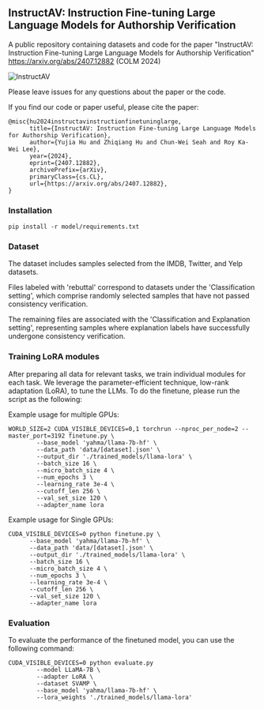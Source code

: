 ## InstructAV: Instruction Fine-tuning Large Language Models for Authorship Verification

A public repository containing datasets and code for the paper "InstructAV: Instruction Fine-tuning Large Language Models for Authorship Verification" https://arxiv.org/abs/2407.12882 (COLM 2024)

![InstructAV](https://github.com/user-attachments/assets/ed6c978b-0a92-4535-a51f-bfcb538686b2)

Please leave issues for any questions about the paper or the code.

If you find our code or paper useful, please cite the paper:
```
@misc{hu2024instructavinstructionfinetuninglarge,
      title={InstructAV: Instruction Fine-tuning Large Language Models for Authorship Verification}, 
      author={Yujia Hu and Zhiqiang Hu and Chun-Wei Seah and Roy Ka-Wei Lee},
      year={2024},
      eprint={2407.12882},
      archivePrefix={arXiv},
      primaryClass={cs.CL},
      url={https://arxiv.org/abs/2407.12882}, 
}
```


### Installation
```
pip install -r model/requirements.txt
```

### Dataset
The dataset includes samples selected from the IMDB, Twitter, and Yelp datasets. 

Files labeled with 'rebuttal' correspond to datasets under the 'Classification setting', which comprise randomly selected samples that have not passed consistency verification. 

The remaining files are associated with the 'Classification and Explanation setting', representing samples where explanation labels have successfully undergone consistency verification.

### Training LoRA modules
After preparing all data for relevant tasks, we train individual modules for each task. We leverage the parameter-efficient technique, low-rank adaptation (LoRA), to tune the LLMs. To do the finetune, please run the script as the following:

Example usage for multiple GPUs:

```
WORLD_SIZE=2 CUDA_VISIBLE_DEVICES=0,1 torchrun --nproc_per_node=2 --master_port=3192 finetune.py \
        --base_model 'yahma/llama-7b-hf' \
        --data_path 'data/[dataset].json' \
        --output_dir './trained_models/llama-lora' \
        --batch_size 16 \
        --micro_batch_size 4 \
        --num_epochs 3 \
        --learning_rate 3e-4 \
        --cutoff_len 256 \
        --val_set_size 120 \
        --adapter_name lora
```

Example usage for Single GPUs:

```
CUDA_VISIBLE_DEVICES=0 python finetune.py \
      --base_model 'yahma/llama-7b-hf' \
      --data_path 'data/[dataset].json' \
      --output_dir './trained_models/llama-lora' \
      --batch_size 16 \
      --micro_batch_size 4 \
      --num_epochs 3 \
      --learning_rate 3e-4 \
      --cutoff_len 256 \
      --val_set_size 120 \
      --adapter_name lora
```


### Evaluation

To evaluate the performance of the finetuned model, you can use the following command:

```
CUDA_VISIBLE_DEVICES=0 python evaluate.py 
        --model LLaMA-7B \ 
        --adapter LoRA \
        --dataset SVAMP \ 
        --base_model 'yahma/llama-7b-hf' \
        --lora_weights './trained_models/llama-lora'
```
  
